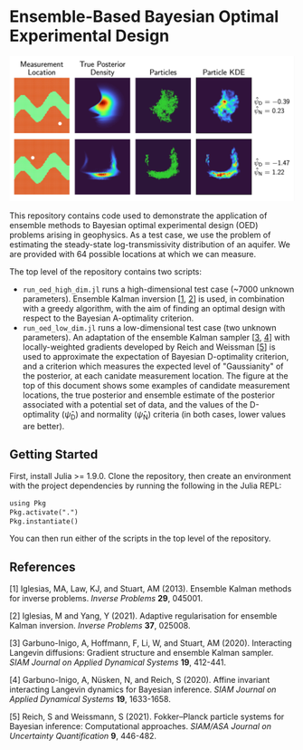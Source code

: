 # Ensemble-Based Bayesian Optimal Experimental Design

![Low-Dimensional Posteriors](posteriors.png)

This repository contains code used to demonstrate the application of ensemble methods to Bayesian optimal experimental design (OED) problems arising in geophysics.
As a test case, we use the problem of estimating the steady-state log-transmissivity distribution of an aquifer. We are provided with 64 possible locations at which we can measure.

The top level of the repository contains two scripts:
 - `run_oed_high_dim.jl` runs a high-dimensional test case (~7000 unknown parameters). Ensemble Kalman inversion [[1](#1), [2](#2)] is used, in combination with a greedy algorithm, with the aim of finding an optimal design with respect to the Bayesian A-optimality criterion.
 - `run_oed_low_dim.jl` runs a low-dimensional test case (two unknown parameters). An adaptation of the ensemble Kalman sampler [[3](#3), [4](#4)] with locally-weighted gradients developed by Reich and Weissman [[5](#5)] is used to approximate the expectation of Bayesian D-optimality criterion, and a criterion which measures the expected level of "Gaussianity" of the posterior, at each canidate measurement location. The figure at the top of this document shows some examples of candidate measurement locations, the true posterior and ensemble estimate of the posterior associated with a potential set of data, and the values of the D-optimality ($\hat{\psi}_{\mathrm{D}}$) and normality ($\hat{\psi}_{\mathrm{N}}$) criteria (in both cases, lower values are better).

## Getting Started

First, install Julia >= 1.9.0. 
Clone the repository, then create an environment with the project dependencies by running the following in the Julia REPL:
```
using Pkg
Pkg.activate(".")
Pkg.instantiate()
```
You can then run either of the scripts in the top level of the repository.

## References

[<a id="1">1</a>]
Iglesias, MA, Law, KJ, and Stuart, AM (2013).
Ensemble Kalman methods for inverse problems.
*Inverse Problems* **29**, 045001.

[<a id="2">2</a>]
Iglesias, M and Yang, Y (2021). 
Adaptive regularisation for ensemble Kalman inversion.
*Inverse Problems* **37**, 025008.

[<a id="3">3</a>]
Garbuno-Inigo, A, Hoffmann, F, Li, W, and Stuart, AM (2020).
Interacting Langevin diffusions: Gradient structure and ensemble Kalman sampler. 
*SIAM Journal on Applied Dynamical Systems* **19**, 412-441.

[<a id="4">4</a>]
Garbuno-Inigo, A, Nüsken, N, and Reich, S (2020). 
Affine invariant interacting Langevin dynamics for Bayesian inference. 
*SIAM Journal on Applied Dynamical Systems* **19**, 1633-1658.

[<a id="5">5</a>]
Reich, S and Weissmann, S (2021). 
Fokker–Planck particle systems for Bayesian inference: Computational approaches. 
*SIAM/ASA Journal on Uncertainty Quantification* **9**, 446-482.